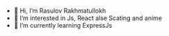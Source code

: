- 👋 Hi, I’m Rasulov Rakhmatullokh
- 👀 I’m interested in Js, React alse Scating and anime
- 🌱 I’m currently learning ExpressJs

<!---
Rama-2000/Rama-2000 is a ✨ special ✨ repository because its `README.md` (this file) appears on your GitHub profile.
You can click the Preview link to take a look at your changes.
--->
